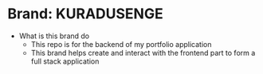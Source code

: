 # Brand: KURADUSENGE 
  - What is this brand do
     - This repo is for the backend of my portfolio application
     - This brand helps create and interact with the frontend part to form a full stack application
